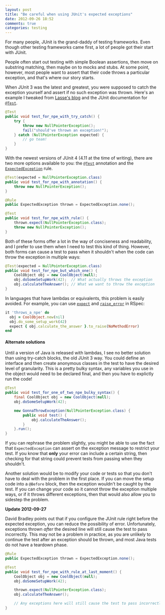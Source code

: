 ```yaml
---
layout: post
title: "Be careful when using JUnit's expected exceptions"
date: 2012-09-26 18:52
comments: true
categories: testing
---
```


For many people, JUnit is the grand-daddy of testing frameworks. Even
though other testing frameworks came first, a lot of people got their
start with JUnit.

People often start out testing with simple Boolean assertions, then
move on substring matching, then maybe on to mocks and stubs. At some
point, however, most people want to assert that their code throws a
particular exception, and that's where our story starts.

<!-- more -->

When JUnit 3 was the latest and greatest, you were supposed to catch
the exception yourself and assert if no such exception was
thrown. Here's an example I tweaked from [Lasse's blog][lasse] and the
JUnit documentation for [`@Test`][test-doc].

```java
@Test
public void test_for_npe_with_try_catch() {
    try {
        throw new NullPointerException();
        fail("should've thrown an exception!");
    } catch (NullPointerException expected) {
        // go team!
    }
}
```

With the newest versions of JUnit 4 (4.11 at the time of writing),
there are two more options available to you: the [`@Test`][test-doc]
annotation and the [`ExpectedException`][expected-doc] rule.

```java
@Test(expected = NullPointerException.class)
public void test_for_npe_with_annotation() {
    throw new NullPointerException();
}
```

```java
@Rule
public ExpectedException thrown = ExpectedException.none();

@Test
public void test_for_npe_with_rule() {
    thrown.expect(NullPointerException.class);
    throw new NullPointerException();
}
```

Both of these forms offer a lot in the way of conciseness and
readability, and I prefer to use them when I need to test this kind of
thing. However, both forms can cause a test to pass when it shouldn't
when the code can throw the exception in multiple ways:

```java
@Test(expected = NullPointerException.class)
public void test_for_npe_but_which_one() {
    CoolObject obj = new CoolObject(null);
    obj.doSomeSetupWork(42);  // What actually throws the exception
    obj.calculateTheAnswer(); // What we want to throw the exception
}
```

In languages that have lambdas or equivalents, this problem is easily
avoided. For example, you can use [`expect`][rspec] and [`raise_error`][rspec] in RSpec:

```ruby
it 'throws_a_npe' do
  obj = CoolObject.new(nil)
  obj.do_some_setup_work(42)
  expect { obj.calculate_the_answer }.to_raise(NoMethodError)
end
```

#### Alternate solutions

Until a version of Java is released with lambdas, I see no better
solution than using try-catch blocks, the old JUnit 3 way. You could
define an interface and then create anonymous classes in the test to
have the desired level of granularity. This is a pretty bulky syntax,
any variables you use in the object would need to be declared final,
and then you have to explictly run the code!

```java
@Test
public void test_for_one_of_two_npe_bulky_syntax() {
    final CoolObject obj = new CoolObject(null);
    obj.doSomeSetupWork(42);

    new GonnaThrowException(NullPointerException.class) {
        public void test() {
            obj.calculateTheAnswer();
        }
    }.run();
}
```

If you can rephrase the problem slightly, you might be able to use the
fact that `ExpectedException` can assert on the exception message to
restrict your test. If you know that **only** your error can include a
certain string, then checking for that string could prevent tests from
passing when they shouldn't.

Another solution would be to modify your code or tests so that you
don't have to deal with the problem in the first place. If you can
move the setup code into a `@Before` block, then the exception
wouldn't be caught by the test. If you can change your code so it
cannot throw the exception multiple ways, or if it throws different
exceptions, then that would also allow you to sidestep the problem.

**Update 2012-09-27**

David Bradley points out that if you configure the JUnit rule right
before the expected exception, you can reduce the possibility of
error. Unfortunately, exceptions thrown *after* the desired line will
still cause the test to pass incorrectly. This may not be a problem in
practice, as you are unlikely to continue the test after an exception
should be thrown, and most Java tests do not have a teardown phase.

```java
@Rule
public ExpectedException thrown = ExpectedException.none();

@Test
public void test_for_npe_with_rule_at_last_moment() {
    CoolObject obj = new CoolObject(null);
    obj.doSomeSetupWork(42);

    thrown.expect(NullPointerException.class);
    obj.calculateTheAnswer();

    // Any exceptions here will still cause the test to pass incorrectly
}
```

[lasse]: http://radio.javaranch.com/lasse/2007/05/17/1179405760728.html
[test-doc]: http://kentbeck.github.com/junit/javadoc/latest/org/junit/Test.html
[expected-doc]: http://kentbeck.github.com/junit/javadoc/latest/org/junit/rules/ExpectedException.html
[rspec]: https://www.relishapp.com/rspec/rspec-expectations/v/2-11/docs/built-in-matchers/raise-error-matcher
